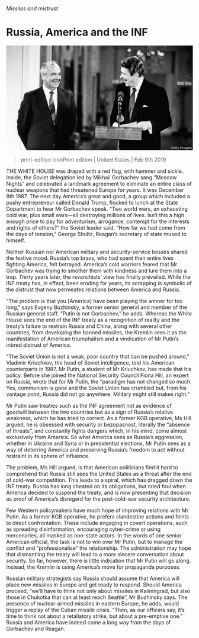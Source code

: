 ###### Missiles and mistrust

# Russia, America and the INF 

![image](images/20190209_USP003_0.jpg) 

> print-edition iconPrint edition | United States | Feb 9th 2019 

THE WHITE HOUSE was draped with a red flag, with hammer and sickle. Inside, the Soviet delegation led by Mikhail Gorbachev sang “Moscow Nights” and celebrated a landmark agreement to eliminate an entire class of nuclear weapons that had threatened Europe for years. It was December 8th 1987. The next day America’s great and good, a group which included a pushy entrepreneur called Donald Trump, flocked to lunch at the State Department to hear Mr Gorbachev speak. “Two world wars, an exhausting cold war, plus small wars—all destroying millions of lives. Isn’t this a high enough price to pay for adventurism, arrogance, contempt for the interests and rights of others?” the Soviet leader said. “How far we had come from the days of tension,” George Shultz, Reagan’s secretary of state mused to himself. 

Neither Russian nor American military and security-service bosses shared the festive mood. Russia’s top brass, who had spent their entire lives fighting America, felt betrayed. America’s cold warriors feared that Mr Gorbachev was trying to smother them with kindness and lure them into a trap. Thirty years later, the revanchists’ view has finally prevailed. While the INF treaty has, in effect, been eroding for years, its scrapping is symbolic of the distrust that now permeates relations between America and Russia. 

“The problem is that you [America] have been playing the winner for too long,” says Evgeny Buzhinsky, a former senior general and member of the Russian general staff. “Putin is not Gorbachev,” he adds. Whereas the White House sees the end of the INF treaty as a recognition of reality and the treaty’s failure to restrain Russia and China, along with several other countries, from developing the banned missiles, the Kremlin sees it as the manifestation of American triumphalism and a vindication of Mr Putin’s inbred distrust of America. 

“The Soviet Union is not a weak, poor country that can be pushed around,” Vladimir Kriuchkov, the head of Soviet intelligence, told his American counterparts in 1987. Mr Putin, a student of Mr Kriuchkov, has made that his policy. Before she joined the National Security Council Fiona Hill, an expert on Russia, wrote that for Mr Putin, the “paradigm has not changed so much. Yes, communism is gone and the Soviet Union has crumbled but, from his vantage point, Russia did not go anywhere. Military might still makes right.” 

Mr Putin saw treaties such as the INF agreement not as evidence of goodwill between the two countries but as a sign of Russia’s relative weakness, which he has tried to correct. As a former KGB operative, Ms Hill argued, he is obsessed with security or bezopasnost, literally the “absence of threats”, and constantly fights dangers which, in his mind, come almost exclusively from America. So what America sees as Russia’s aggression, whether in Ukraine and Syria or in presidential elections, Mr Putin sees as a way of deterring America and preserving Russia’s freedom to act without restraint in its sphere of influence. 

The problem, Ms Hill argued, is that American politicians find it hard to comprehend that Russia still sees the United States as a threat after the end of cold-war competition. This leads to a spiral, which has dragged down the INF treaty. Russia has long cheated on its obligations, but cried foul when America decided to suspend the treaty, and is now presenting that decision as proof of America’s disregard for the post-cold-war security architecture. 

Few Western policymakers have much hope of improving relations with Mr Putin. As a former KGB operative, he prefers clandestine actions and feints to direct confrontation. These include engaging in covert operations, such as spreading disinformation, encouraging cyber-crime or using mercenaries, all masked as non-state actors. In the words of one senior American official, the task is not to win over Mr Putin, but to manage the conflict and “professionalise” the relationship. The administration may hope that dismantling the treaty will lead to a more sincere conversation about security. So far, however, there is little indication that Mr Putin will go along. Instead, the Kremlin is using America’s move for propaganda purposes. 

Russian military strategists say Russia should assume that America will place new missiles in Europe and get ready to respond. Should America proceed, “we’ll have to think not only about missiles in Kaliningrad, but also those in Chukotka that can at least reach Seattle”, Mr Buzhinsky says. The presence of nuclear-armed missiles in eastern Europe, he adds, would trigger a replay of the Cuban missile crisis. “Then, as our officers say, it’s time to think not about a retaliatory strike, but about a pre-emptive one.” Russia and America have indeed come a long way from the days of Gorbachev and Reagan. 

